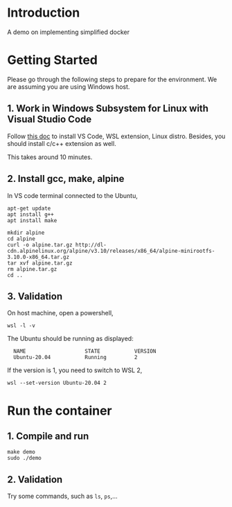 # Introduction 
A demo on implementing simplified docker

# Getting Started
Please go through the following steps to prepare for the environment. We are assuming you are using Windows host.

## 1. Work in Windows Subsystem for Linux with Visual Studio Code
Follow [this doc](https://code.visualstudio.com/docs/remote/wsl-tutorial) to install VS Code, WSL extension, Linux distro.
Besides, you should install c/c++ extension as well.

This takes around 10 minutes. 

## 2. Install gcc, make, alpine
In VS code terminal connected to the Ubuntu, 
```
apt-get update
apt install g++
apt install make
```
```
mkdir alpine
cd alpine
curl -o alpine.tar.gz http://dl-cdn.alpinelinux.org/alpine/v3.10/releases/x86_64/alpine-minirootfs-3.10.0-x86_64.tar.gz
tar xvf alpine.tar.gz
rm alpine.tar.gz
cd ..
```

## 3. Validation
On host machine, open a powershell,
```
wsl -l -v
```
The Ubuntu should be running as displayed:
```
  NAME                   STATE           VERSION
  Ubuntu-20.04           Running         2
```
If the version is 1, you need to switch to WSL 2,
```
wsl --set-version Ubuntu-20.04 2
```

# Run the container

## 1. Compile and run
```
make demo
sudo ./demo
```

## 2. Validation
Try some commands, such as `ls`, `ps`,...